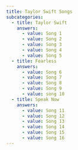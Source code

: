 ```yaml
---
title: Taylor Swift Songs
subcategories:
  - title: Taylor Swift
    answers:
      - value: Song 1
      - value: Song 2
      - value: Song 3
      - value: Song 4
      - value: Song 5
  - title: Fearless
    answers:
      - value: Song 6
      - value: Song 7
      - value: Song 8
      - value: Song 9
      - value: song 10
  - title: Speak Now
    answers:
      - value: Song 11
      - value: Song 12
      - value: Song 13
      - value: Song 14
      - value: Song 15
      - value: Song 16
---
```

